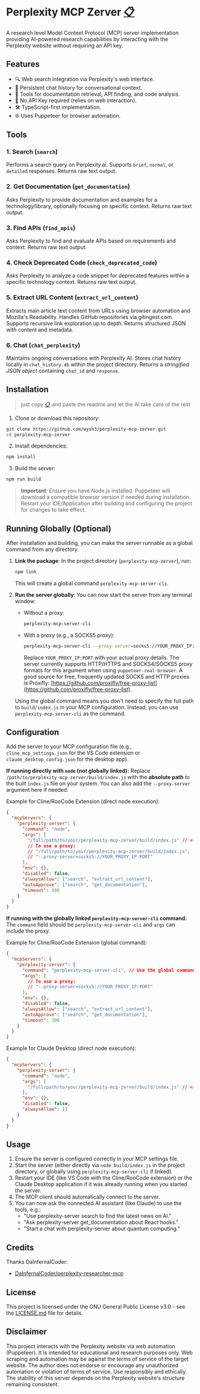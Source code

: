 # Perplexity MCP Zerver <a href="https://raw.githubusercontent.com/wysh3/perplexity-mcp-zerver/main/README.md" title="Copy Full README Content (opens raw file view)">📋</a>

A research level Model Context Protocol (MCP) server implementation providing AI-powered research capabilities by interacting with the Perplexity website without requiring an API key.

## Features
- 🔍 Web search integration via Perplexity's web interface.
- 💬 Persistent chat history for conversational context.
- 📄 Tools for documentation retrieval, API finding, and code analysis.
- 🚫 No API Key required (relies on web interaction).
- 🛠️ TypeScript-first implementation.
- 🌐 Uses Puppeteer for browser automation.

## Tools

### 1. Search (`search`)
Performs a search query on Perplexity.ai. Supports `brief`, `normal`, or `detailed` responses. Returns raw text output.

### 2. Get Documentation (`get_documentation`)
Asks Perplexity to provide documentation and examples for a technology/library, optionally focusing on specific context. Returns raw text output.

### 3. Find APIs (`find_apis`)
Asks Perplexity to find and evaluate APIs based on requirements and context. Returns raw text output.

### 4. Check Deprecated Code (`check_deprecated_code`)
Asks Perplexity to analyze a code snippet for deprecated features within a specific technology context. Returns raw text output.

### 5. Extract URL Content (`extract_url_content`)
Extracts main article text content from URLs using browser automation and Mozilla's Readability. Handles GitHub repositories via gitingest.com. Supports recursive link exploration up to depth. Returns structured JSON with content and metadata.

### 6. Chat (`chat_perplexity`)
Maintains ongoing conversations with Perplexity AI. Stores chat history locally in `chat_history.db` within the project directory. Returns a *stringified JSON object* containing `chat_id` and `response`.

## Installation
> just copy <a href="https://raw.githubusercontent.com/wysh3/perplexity-mcp-zerver/main/README.md" title="Copy Full README Content (opens raw file view)">📋</a> and paste the readme and let the AI take care of the rest
1. Clone or download this repository:
```bash
git clone https://github.com/wysh3/perplexity-mcp-zerver.git
cd perplexity-mcp-zerver
```

2. Install dependencies:
```bash
npm install
```

3. Build the server:
```bash
npm run build
```

> **Important**: Ensure you have Node.js installed. Puppeteer will download a compatible browser version if needed during installation. Restart your IDE/Application after building and configuring the project for changes to take effect.

## Running Globally (Optional)

After installation and building, you can make the server runnable as a global command from any directory.

1.  **Link the package**: In the project directory (`perplexity-mcp-zerver`), run:
    ```bash
    npm link
    ```
    This will create a global command `perplexity-mcp-server-cli`.

2.  **Run the server globally**: You can now start the server from any terminal window:
    *   Without a proxy:
        ```bash
        perplexity-mcp-server-cli
        ```
    *   With a proxy (e.g., a SOCKS5 proxy):
        ```bash
        perplexity-mcp-server-cli --proxy-server=socks5://YOUR_PROXY_IP:PORT
        ```
        Replace `YOUR_PROXY_IP:PORT` with your actual proxy details. The server currently supports HTTP/HTTPS and SOCKS4/SOCKS5 proxy formats for this argument when using `puppeteer-real-browser`.
        A good source for free, frequently updated SOCKS and HTTP proxies is Proxifly: [https://github.com/proxifly/free-proxy-list](https://github.com/proxifly/free-proxy-list).

    Using the global command means you don't need to specify the full path to `build/index.js` in your MCP configuration. Instead, you can use `perplexity-mcp-server-cli` as the command.

## Configuration

Add the server to your MCP configuration file (e.g., `cline_mcp_settings.json` for the VS Code extension or `claude_desktop_config.json` for the desktop app).

**If running directly with `node` (not globally linked):**
Replace `/path/to/perplexity-mcp-zerver/build/index.js` with the **absolute path** to the built `index.js` file on your system.
You can also add the `--proxy-server` argument here if needed.

Example for Cline/RooCode Extension (direct node execution):
```json
{
  "mcpServers": {
    "perplexity-server": {
      "command": "node",
      "args": [
        "/full/path/to/your/perplexity-mcp-zerver/build/index.js" // <-- Replace this path!
        // To use a proxy:
        // "/full/path/to/your/perplexity-mcp-zerver/build/index.js",
        // "--proxy-server=socks5://YOUR_PROXY_IP:PORT" 
      ],
      "env": {},
      "disabled": false,
      "alwaysAllow": ["search", "extract_url_content"],
      "autoApprove": ["search", "get_documentation"],
      "timeout": 300
    }
  }
}
```

**If running with the globally linked `perplexity-mcp-server-cli` command:**
The `command` field should be `perplexity-mcp-server-cli` and `args` can include the proxy.

Example for Cline/RooCode Extension (global command):
```json
{
  "mcpServers": {
    "perplexity-server": {
      "command": "perplexity-mcp-server-cli", // Use the global command
      "args": [
        // To use a proxy:
        // "--proxy-server=socks5://YOUR_PROXY_IP:PORT" 
      ],
      "env": {},
      "disabled": false,
      "alwaysAllow": ["search", "extract_url_content"],
      "autoApprove": ["search", "get_documentation"],
      "timeout": 300
    }
  }
}
```

Example for Claude Desktop (direct node execution):
```json
{
  "mcpServers": {
    "perplexity-server": {
      "command": "node",
      "args": [
        "/full/path/to/your/perplexity-mcp-zerver/build/index.js" // <-- Replace this path!
      ],
      "env": {},
      "disabled": false,
      "alwaysAllow": []
    }
  }
}
```

## Usage

1.  Ensure the server is configured correctly in your MCP settings file.
2.  Start the server (either directly via `node build/index.js` in the project directory, or globally using `perplexity-mcp-server-cli` if linked).
3.  Restart your IDE (like VS Code with the Cline/RooCode extension) or the Claude Desktop application if it was already running when you started the server.
4.  The MCP client should automatically connect to the server.
5.  You can now ask the connected AI assistant (like Claude) to use the tools, e.g.:
    *   "Use perplexity-server search to find the latest news on AI."
    *   "Ask perplexity-server get_documentation about React hooks."
    *   "Start a chat with perplexity-server about quantum computing."

## Credits

Thanks DaInfernalCoder:
- [DaInfernalCoder/perplexity-researcher-mcp](https://github.com/DaInfernalCoder/perplexity-researcher-mcp)


## License

This project is licensed under the GNU General Public License v3.0 - see the [LICENSE.md](LICENSE) file for details.

## Disclaimer

This project interacts with the Perplexity website via web automation (Puppeteer). It is intended for educational and research purposes only. Web scraping and automation may be against the terms of service of the target website. The author does not endorse or encourage any unauthorized automation or violation of terms of service. Use responsibly and ethically. The stability of this server depends on the Perplexity website's structure remaining consistent.
